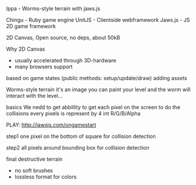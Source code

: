Ippa - Worms-style terrain with jaws.js

Chingu - Ruby game engine
UnitJS - Clientside webframework
Jaws.js - JS 2D game framework

2D Canvas, Open source, no deps, about 50kB

Why 2D Canvas
- usually accelerated through 3D-hardware
- many browsers support

based on game states (public methods: setup/update/draw)
adding assets 

Worms-style terrain it's an image
you can paint your level and the worm will interact with the level...

basics
We nedd to get abbillity to get each pixel on the screen to do the collisions
every pixels is represent by 4 int R/G/B/Alpha

PLAY: http://jawsjs.com/ongamestart

step1
one pixel on the bottom of square for collision detection

step2
all pixels around bounding box for collision detection

final 
destructive terrain

- no soft brushes
- lossless format for colors

